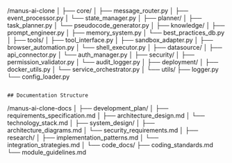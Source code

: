 /manus-ai-clone
│
├── core/
│   ├── message_router.py
│   ├── event_processor.py
│   └── state_manager.py
│
├── planner/
│   ├── task_planner.py
│   └── pseudocode_generator.py
│
├── knowledge/
│   ├── prompt_engineer.py
│   ├── memory_system.py
│   └── best_practices_db.py
│
├── tools/
│   ├── tool_interface.py
│   ├── sandbox_adapter.py
│   ├── browser_automation.py
│   └── shell_executor.py
│
├── datasource/
│   ├── api_connector.py
│   └── auth_manager.py
│
├── security/
│   ├── permission_validator.py
│   └── audit_logger.py
│
├── deployment/
│   ├── docker_utils.py
│   └── service_orchestrator.py
│
└── utils/
    ├── logger.py
    └── config_loader.py
```

## Documentation Structure
```
/manus-ai-clone-docs
│
├── development_plan/
│   ├── requirements_specification.md
│   ├── architecture_design.md
│   └── technology_stack.md
│
├── system_design/
│   ├── architecture_diagrams.md
│   └── security_requirements.md
│
├── research/
│   ├── implementation_patterns.md
│   └── integration_strategies.md
│
└── code_docs/
    ├── coding_standards.md
    └── module_guidelines.md